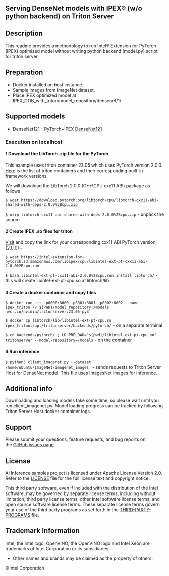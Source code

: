 ## Serving DenseNet models with IPEX® (w/o python backend) on Triton Server

## Description
This readme provides a methodology to run Intel® Extension for PyTorch (IPEX) optimized model without writing python backend (model.py) script for triton server.

## Preparation
- Docker installed on host instance.
- Sample images from ImageNet dataset. 
- Place IPEX optimized model at IPEX_OOB_with_triton/model_repository/densenet/1/

## Supported models
- DenseNet121        - PyTorch+IPEX [DenseNet121](https://pytorch.org/hub/pytorch_vision_densenet/ "DenseNet121")

### Execution on localhost

#### 1 Download the LibTorch .zip file for the PyTorch
This example uses triton container 23.05 which uses PyTorch version 2.0.0. [Here](https://docs.nvidia.com/deeplearning/frameworks/support-matrix/index.html#framework-matrix-2023) is the list of triton containers and their corresponding built-in framework versions.

We will download the LibTorch 2.0.0 (C++\CPU cxx11 ABI) package as follows 

`$ wget https://download.pytorch.org/libtorch/cpu/libtorch-cxx11-abi-shared-with-deps-2.0.0%2Bcpu.zip`

`$ uzip libtorch-cxx11-abi-shared-with-deps-2.0.0%2Bcpu.zip` - unpack the source

#### 2 Create IPEX .so files for triton
[Visit](https://intel.github.io/intel-extension-for-pytorch/latest/tutorials/installation.html#install-via-source-compilation) and copy the link for your corresponding cxx11 ABI PyTorch version (2.0.0) -

`$ wget https://intel-extension-for-pytorch.s3.amazonaws.com/libipex/cpu/libintel-ext-pt-cxx11-abi-2.0.0%2Bcpu.run`

`$ bash libintel-ext-pt-cxx11-abi-2.0.0%2Bcpu.run install libtorch/`  - this will create libintel-ext-pt-cpu.so at libtorch/lib
  
#### 3 Create a docker container and copy files 
`$ docker run -it -p8000:8000 -p8001:8001 -p8002:8002 --name ipex_triton -v ${PWD}/model_repository:/models nvcr.io/nvidia/tritonserver:23.05-py3`

`$ docker cp libtorch/lib/libintel-ext-pt-cpu.so ipex_triton:/opt/tritonserver/backends/pytorch/` - on a separate terminal
 
`$ cd backends/pytorch/ ; LD_PRELOAD="$(pwd)/libintel-ext-pt-cpu.so" tritonserver --model-repository=/models` - on the container

#### 4 Run inference   
`$ python3 client_imagenet.py --dataset /home/ubuntu/ImageNet/imagenet_images `  - sends requests to Triton Server Host for DenseNet model. This file uses ImagesNet images for inference. 

## Additional info
Downloading and loading models take some time, so please wait until you run client_imagenet.py.
Model loading progress can be tracked by following Triton Server Host docker container logs.

## Support
Please submit your questions, feature requests, and bug reports on the [GitHub issues page](https://github.com/intel/intel-ai-inference-samples/issues).

## License 
AI Inference samples project is licensed under Apache License Version 2.0. Refer to the [LICENSE](../LICENSE) file for the full license text and copyright notice.

This third party software, even if included with the distribution of the Intel software, may be governed by separate license terms, including without limitation, third party license terms, other Intel software license terms, and open source software license terms. These separate license terms govern your use of the third party programs as set forth in the [THIRD-PARTY-PROGRAMS](./THIRD-PARTY-PROGRAMS) file.

## Trademark Information
Intel, the Intel logo, OpenVINO, the OpenVINO logo and Intel Xeon are trademarks of Intel Corporation or its subsidiaries.
* Other names and brands may be claimed as the property of others.

&copy;Intel Corporation


